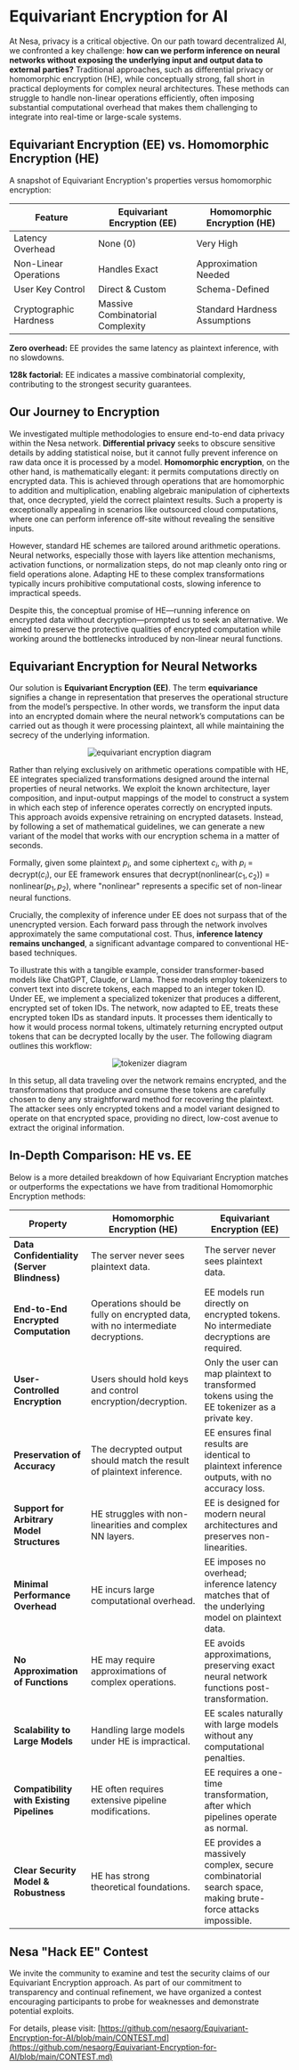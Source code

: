 # Equivariant Encryption for AI

At Nesa, privacy is a critical objective. On our path toward decentralized AI, we confronted a key challenge: **how can we perform inference on neural networks without exposing the underlying input and output data to external parties?** Traditional approaches, such as differential privacy or homomorphic encryption (HE), while conceptually strong, fall short in practical deployments for complex neural architectures. These methods can struggle to handle non-linear operations efficiently, often imposing substantial computational overhead that makes them challenging to integrate into real-time or large-scale systems.

## Equivariant Encryption (EE) vs. Homomorphic Encryption (HE)

A snapshot of Equivariant Encryption's properties versus homomorphic encryption:

| **Feature** | **Equivariant Encryption (EE)** | **Homomorphic Encryption (HE)** |
| --- | --- | --- |
| Latency Overhead | None (0) | Very High |
| Non-Linear Operations | Handles Exact | Approximation Needed  |
| User Key Control | Direct & Custom | Schema-Defined  |
| Cryptographic Hardness | Massive Combinatorial Complexity | Standard Hardness Assumptions |

**Zero overhead:** EE provides the same latency as plaintext inference, with no slowdowns.

**128k factorial:** EE indicates a massive combinatorial complexity, contributing to the strongest security guarantees.

## Our Journey to Encryption

We investigated multiple methodologies to ensure end-to-end data privacy within the Nesa network. **Differential privacy** seeks to obscure sensitive details by adding statistical noise, but it cannot fully prevent inference on raw data once it is processed by a model. **Homomorphic encryption**, on the other hand, is mathematically elegant: it permits computations directly on encrypted data. This is achieved through operations that are homomorphic to addition and multiplication, enabling algebraic manipulation of ciphertexts that, once decrypted, yield the correct plaintext results. Such a property is exceptionally appealing in scenarios like outsourced cloud computations, where one can perform inference off-site without revealing the sensitive inputs.

However, standard HE schemes are tailored around arithmetic operations. Neural networks, especially those with layers like attention mechanisms, activation functions, or normalization steps, do not map cleanly onto ring or field operations alone. Adapting HE to these complex transformations typically incurs prohibitive computational costs, slowing inference to impractical speeds.

Despite this, the conceptual promise of HE—running inference on encrypted data without decryption—prompted us to seek an alternative. We aimed to preserve the protective qualities of encrypted computation while working around the bottlenecks introduced by non-linear neural functions.

## Equivariant Encryption for Neural Networks

Our solution is **Equivariant Encryption (EE)**. The term **equivariance** signifies a change in representation that preserves the operational structure from the model’s perspective. In other words, we transform the input data into an encrypted domain where the neural network’s computations can be carried out as though it were processing plaintext, all while maintaining the secrecy of the underlying information.

<div align="center">
  <img src="ee.png" alt="equivariant encryption diagram">
</div>

Rather than relying exclusively on arithmetic operations compatible with HE, EE integrates specialized transformations designed around the internal properties of neural networks. We exploit the known architecture, layer composition, and input-output mappings of the model to construct a system in which each step of inference operates correctly on encrypted inputs. This approach avoids expensive retraining on encrypted datasets. Instead, by following a set of mathematical guidelines, we can generate a new variant of the model that works with our encryption schema in a matter of seconds.

Formally, given some plaintext $p_i$, and some ciphertext $c_i$, with $p_i$ = decrypt($c_i$), our EE framework ensures that decrypt(nonlinear($c_1,c_2$)) = nonlinear($p_1,p_2$), where "nonlinear" represents a specific set of non-linear neural functions.

Crucially, the complexity of inference under EE does not surpass that of the unencrypted version. Each forward pass through the network involves approximately the same computational cost. Thus, **inference latency remains unchanged**, a significant advantage compared to conventional HE-based techniques.

To illustrate this with a tangible example, consider transformer-based models like ChatGPT, Claude, or Llama. These models employ tokenizers to convert text into discrete tokens, each mapped to an integer token ID. Under EE, we implement a specialized tokenizer that produces a different, encrypted set of token IDs. The network, now adapted to EE, treats these encrypted token IDs as standard inputs. It processes them identically to how it would process normal tokens, ultimately returning encrypted output tokens that can be decrypted locally by the user. The following diagram outlines this workflow:

<div align="center">
  <img src="tokenizer.png" alt="tokenizer diagram">
</div>

In this setup, all data traveling over the network remains encrypted, and the transformations that produce and consume these tokens are carefully chosen to deny any straightforward method for recovering the plaintext. The attacker sees only encrypted tokens and a model variant designed to operate on that encrypted space, providing no direct, low-cost avenue to extract the original information.

## In-Depth Comparison: HE vs. EE

Below is a more detailed breakdown of how Equivariant Encryption matches or outperforms the expectations we have from traditional Homomorphic Encryption methods:

| Property | Homomorphic Encryption (HE) | Equivariant Encryption (EE) |
| --- | --- | --- |
| **Data Confidentiality (Server Blindness)** | The server never sees plaintext data. | The server never sees plaintext data. |
| **End-to-End Encrypted Computation** | Operations should be fully on encrypted data, with no intermediate decryptions. | EE models run directly on encrypted tokens. No intermediate decryptions are required. |
| **User-Controlled Encryption** | Users should hold keys and control encryption/decryption. | Only the user can map plaintext to transformed tokens using the EE tokenizer as a private key. |
| **Preservation of Accuracy** | The decrypted output should match the result of plaintext inference. | EE ensures final results are identical to plaintext inference outputs, with no accuracy loss. |
| **Support for Arbitrary Model Structures** | HE struggles with non-linearities and complex NN layers. | EE is designed for modern neural architectures and preserves non-linearities. |
| **Minimal Performance Overhead** | HE incurs large computational overhead. | EE imposes no overhead; inference latency matches that of the underlying model on plaintext data. |
| **No Approximation of Functions** | HE may require approximations of complex operations. | EE avoids approximations, preserving exact neural network functions post-transformation. |
| **Scalability to Large Models** | Handling large models under HE is impractical. | EE scales naturally with large models without any computational penalties. |
| **Compatibility with Existing Pipelines** | HE often requires extensive pipeline modifications. | EE requires a one-time transformation, after which pipelines operate as normal. |
| **Clear Security Model & Robustness** | HE has strong theoretical foundations. | EE provides a massively complex, secure combinatorial search space, making brute-force attacks impossible. |

## Nesa "Hack EE" Contest

We invite the community to examine and test the security claims of our Equivariant Encryption approach. As part of our commitment to transparency and continual refinement, we have organized a contest encouraging participants to probe for weaknesses and demonstrate potential exploits.

For details, please visit:
[https://github.com/nesaorg/Equivariant-Encryption-for-AI/blob/main/CONTEST.md](https://github.com/nesaorg/Equivariant-Encryption-for-AI/blob/main/CONTEST.md)
